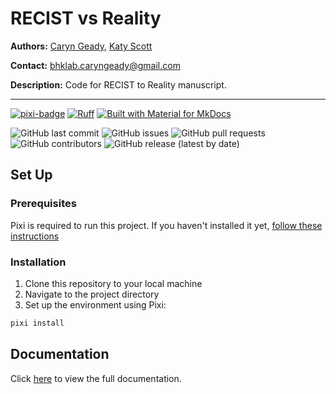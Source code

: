 # RECIST vs Reality

**Authors:** [Caryn Geady](https://github.com/caryn-geady), [Katy Scott](https://github.com/strixy16)

**Contact:** [bhklab.caryngeady@gmail.com](mailto:bhklab.caryngeady@gmail.com)

**Description:** Code for RECIST to Reality manuscript.

--------------------------------------

[![pixi-badge](https://img.shields.io/endpoint?url=https://raw.githubusercontent.com/prefix-dev/pixi/main/assets/badge/v0.json&style=flat-square)](https://github.com/prefix-dev/pixi)
[![Ruff](https://img.shields.io/endpoint?url=https://raw.githubusercontent.com/astral-sh/ruff/main/assets/badge/v2.json&style=flat-square)](https://github.com/astral-sh/ruff)
[![Built with Material for MkDocs](https://img.shields.io/badge/mkdocs--material-gray?logo=materialformkdocs&style=flat-square)](https://github.com/squidfunk/mkdocs-material)

![GitHub last commit](https://img.shields.io/github/last-commit/bhklab/recist-vs-reality?style=flat-square)
![GitHub issues](https://img.shields.io/github/issues/bhklab/recist-vs-reality?style=flat-square)
![GitHub pull requests](https://img.shields.io/github/issues-pr/bhklab/recist-vs-reality?style=flat-square)
![GitHub contributors](https://img.shields.io/github/contributors/bhklab/recist-vs-reality?style=flat-square)
![GitHub release (latest by date)](https://img.shields.io/github/v/release/bhklab/recist-vs-reality?style=flat-square)

## Set Up

### Prerequisites

Pixi is required to run this project.
If you haven't installed it yet, [follow these instructions](https://pixi.sh/latest/)

### Installation

1. Clone this repository to your local machine
2. Navigate to the project directory
3. Set up the environment using Pixi:

```bash
pixi install
```

## Documentation

Click [here](https://bhklab.github.io/recist-vs-reality) to view the full documentation.
